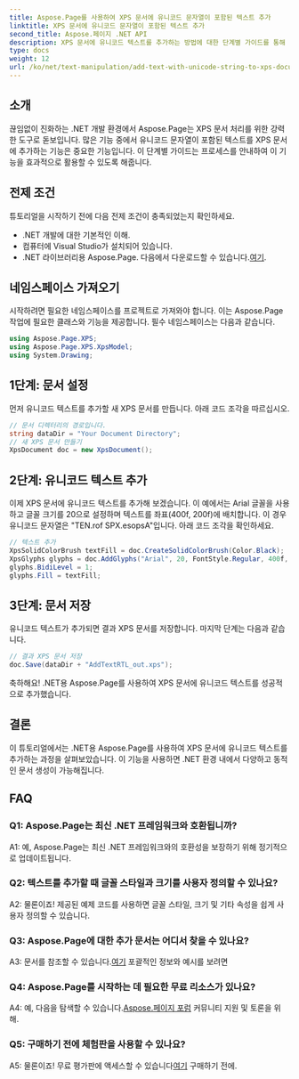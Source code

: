 ```yaml
---
title: Aspose.Page를 사용하여 XPS 문서에 유니코드 문자열이 포함된 텍스트 추가
linktitle: XPS 문서에 유니코드 문자열이 포함된 텍스트 추가
second_title: Aspose.페이지 .NET API
description: XPS 문서에 유니코드 텍스트를 추가하는 방법에 대한 단계별 가이드를 통해 .NET용 Aspose.Page의 강력한 기능을 살펴보세요.
type: docs
weight: 12
url: /ko/net/text-manipulation/add-text-with-unicode-string-to-xps-document/
---
```

## 소개

끊임없이 진화하는 .NET 개발 환경에서 Aspose.Page는 XPS 문서 처리를 위한 강력한 도구로 돋보입니다. 많은 기능 중에서 유니코드 문자열이 포함된 텍스트를 XPS 문서에 추가하는 기능은 중요한 기능입니다. 이 단계별 가이드는 프로세스를 안내하여 이 기능을 효과적으로 활용할 수 있도록 해줍니다.

## 전제 조건

튜토리얼을 시작하기 전에 다음 전제 조건이 충족되었는지 확인하세요.

- .NET 개발에 대한 기본적인 이해.
- 컴퓨터에 Visual Studio가 설치되어 있습니다.
-  .NET 라이브러리용 Aspose.Page. 다음에서 다운로드할 수 있습니다.[여기](https://releases.aspose.com/page/net/).

## 네임스페이스 가져오기

시작하려면 필요한 네임스페이스를 프로젝트로 가져와야 합니다. 이는 Aspose.Page 작업에 필요한 클래스와 기능을 제공합니다. 필수 네임스페이스는 다음과 같습니다.

```csharp
using Aspose.Page.XPS;
using Aspose.Page.XPS.XpsModel;
using System.Drawing;
```

## 1단계: 문서 설정

먼저 유니코드 텍스트를 추가할 새 XPS 문서를 만듭니다. 아래 코드 조각을 따르십시오.

```csharp
// 문서 디렉터리의 경로입니다.
string dataDir = "Your Document Directory";
// 새 XPS 문서 만들기
XpsDocument doc = new XpsDocument();
```

## 2단계: 유니코드 텍스트 추가

이제 XPS 문서에 유니코드 텍스트를 추가해 보겠습니다. 이 예에서는 Arial 글꼴을 사용하고 글꼴 크기를 20으로 설정하며 텍스트를 좌표(400f, 200f)에 배치합니다. 이 경우 유니코드 문자열은 "TEN.rof SPX.esopsA"입니다. 아래 코드 조각을 확인하세요.

```csharp
// 텍스트 추가
XpsSolidColorBrush textFill = doc.CreateSolidColorBrush(Color.Black);
XpsGlyphs glyphs = doc.AddGlyphs("Arial", 20, FontStyle.Regular, 400f, 200f, "TEN. rof SPX.esopsA");
glyphs.BidiLevel = 1;
glyphs.Fill = textFill;
```

## 3단계: 문서 저장

유니코드 텍스트가 추가되면 결과 XPS 문서를 저장합니다. 마지막 단계는 다음과 같습니다.

```csharp
// 결과 XPS 문서 저장
doc.Save(dataDir + "AddTextRTL_out.xps");
```

축하해요! .NET용 Aspose.Page를 사용하여 XPS 문서에 유니코드 텍스트를 성공적으로 추가했습니다.

## 결론

이 튜토리얼에서는 .NET용 Aspose.Page를 사용하여 XPS 문서에 유니코드 텍스트를 추가하는 과정을 살펴보았습니다. 이 기능을 사용하면 .NET 환경 내에서 다양하고 동적인 문서 생성이 가능해집니다.

## FAQ

### Q1: Aspose.Page는 최신 .NET 프레임워크와 호환됩니까?

A1: 예, Aspose.Page는 최신 .NET 프레임워크와의 호환성을 보장하기 위해 정기적으로 업데이트됩니다.

### Q2: 텍스트를 추가할 때 글꼴 스타일과 크기를 사용자 정의할 수 있나요?

A2: 물론이죠! 제공된 예제 코드를 사용하면 글꼴 스타일, 크기 및 기타 속성을 쉽게 사용자 정의할 수 있습니다.

### Q3: Aspose.Page에 대한 추가 문서는 어디서 찾을 수 있나요?

 A3: 문서를 참조할 수 있습니다.[여기](https://reference.aspose.com/page/net/) 포괄적인 정보와 예시를 보려면

### Q4: Aspose.Page를 시작하는 데 필요한 무료 리소스가 있나요?

 A4: 예, 다음을 탐색할 수 있습니다.[Aspose.페이지 포럼](https://forum.aspose.com/c/page/39) 커뮤니티 지원 및 토론을 위해.

### Q5: 구매하기 전에 체험판을 사용할 수 있나요?

 A5: 물론이죠! 무료 평가판에 액세스할 수 있습니다[여기](https://releases.aspose.com/) 구매하기 전에.